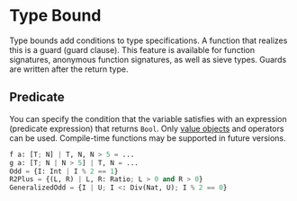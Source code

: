 # Type Bound

Type bounds add conditions to type specifications. A function that realizes this is a guard (guard clause).
This feature is available for function signatures, anonymous function signatures, as well as sieve types.
Guards are written after the return type.

## Predicate

You can specify the condition that the variable satisfies with an expression (predicate expression) that returns `Bool`.
Only [value objects](./08_value.md) and operators can be used. Compile-time functions may be supported in future versions.

```python
f a: [T; N] | T, N, N > 5 = ...
g a: [T; N | N > 5] | T, N = ...
Odd = {I: Int | I % 2 == 1}
R2Plus = {(L, R) | L, R: Ratio; L > 0 and R > 0}
GeneralizedOdd = {I | U; I <: Div(Nat, U); I % 2 == 0}
```